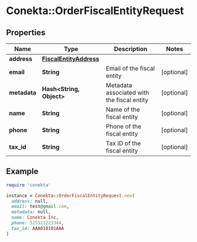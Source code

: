 # Conekta::OrderFiscalEntityRequest

## Properties

| Name | Type | Description | Notes |
| ---- | ---- | ----------- | ----- |
| **address** | [**FiscalEntityAddress**](FiscalEntityAddress.md) |  |  |
| **email** | **String** | Email of the fiscal entity | [optional] |
| **metadata** | **Hash&lt;String, Object&gt;** | Metadata associated with the fiscal entity | [optional] |
| **name** | **String** | Name of the fiscal entity | [optional] |
| **phone** | **String** | Phone of the fiscal entity | [optional] |
| **tax_id** | **String** | Tax ID of the fiscal entity | [optional] |

## Example

```ruby
require 'conekta'

instance = Conekta::OrderFiscalEntityRequest.new(
  address: null,
  email: test@gmail.com,
  metadata: null,
  name: Conekta Inc,
  phone: 525511223344,
  tax_id: AAA010101AAA
)
```

